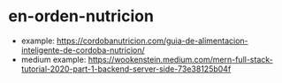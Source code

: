 # en-orden-nutricion

- example: <https://cordobanutricion.com/guia-de-alimentacion-inteligente-de-cordoba-nutricion/>
- medium example: <https://wookenstein.medium.com/mern-full-stack-tutorial-2020-part-1-backend-server-side-73e38125b04f>
